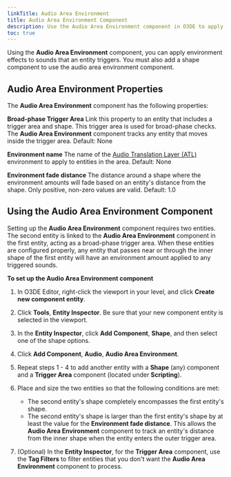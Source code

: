 ```yaml
---
linkTitle: Audio Area Environment
title: Audio Area Environment Component
description: Use the Audio Area Environment component in O3DE to apply an environment effect to sounds that an entity triggers.
toc: true
---
```


Using the **Audio Area Environment** component, you can apply environment effects to sounds that an entity triggers. You must also add a shape component to use the audio area environment component.

## Audio Area Environment Properties

The **Audio Area Environment** component has the following properties:

**Broad-phase Trigger Area**
Link this property to an entity that includes a trigger area and shape. This trigger area is used for broad-phase checks. The **Audio Area Environment** component tracks any entity that moves inside the trigger area.
Default: None

**Environment name**
The name of the [Audio Translation Layer (ATL)](/docs/user-guide/interactivity/audio/audio-translation-layer) environment to apply to entities in the area.
Default: None

**Environment fade distance**
The distance around a shape where the environment amounts will fade based on an entity's distance from the shape. Only positive, non-zero values are valid.
Default: 1.0

## Using the Audio Area Environment Component

Setting up the **Audio Area Environment** component requires two entities. The second entity is linked to the **Audio Area Environment** component in the first entity, acting as a broad-phase trigger area. When these entities are configured properly, any entity that passes near or through the inner shape of the first entity will have an environment amount applied to any triggered sounds.

**To set up the Audio Area Environment component**

1. In O3DE Editor, right-click the viewport in your level, and click **Create new component entity**.

1. Click **Tools**, **Entity Inspector**. Be sure that your new component entity is selected in the viewport.

1. In the **Entity Inspector**, click **Add Component**, **Shape**, and then select one of the shape options.

1. Click **Add Component**, **Audio**, **Audio Area Environment**.

1. Repeat steps 1 - 4 to add another entity with a **Shape** (any) component and a **Trigger Area** component (located under **Scripting**).

1. Place and size the two entities so that the following conditions are met:
   + The second entity's shape completely encompasses the first entity's shape.
   + The second entity's shape is larger than the first entity's shape by at least the value for the **Environment fade distance**. This allows the **Audio Area Environment** component to track an entity's distance from the inner shape when the entity enters the outer trigger area.

1. (Optional) In the **Entity Inspector**, for the **Trigger Area** component, use the **Tag Filters** to filter entities that you don't want the **Audio Area Environment** component to process.
